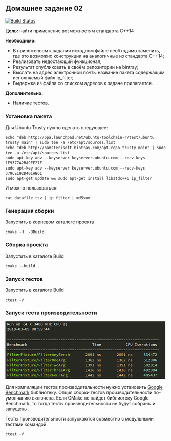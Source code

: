 ## Домашнее задание 02

[![Build Status](https://travis-ci.org/ithamsteri/homework_02.svg?branch=master)](https://travis-ci.org/ithamsteri/homework_02)

**Цель:** найти применение возможностям стандарта C++14

**Необходимо:**
* В приложенном к задании исходном файле необходимо заменить, где это возможно
  конструкции на аналогичные из стандарта C++14;
* Реализовать недостающий функционал;
* Результат опубликовать в своём репозитории на bintray;
* Выслать на адрес электронной почты название пакета содержащим исполняемый
  файл ip_filter;
* Выдержка из файла со списком адресов к задаче прилагается.

**Дополнительно:**
* Наличие тестов.

### Установка пакета

Для Ubuntu Trusty нужно сделать следующее:

```shell
echo "deb http://ppa.launchpad.net/ubuntu-toolchain-r/test/ubuntu trusty main" | sudo tee -a /etc/apt/sources.list
echo "deb http://hamsterisoft.bintray.com/apt-repo trusty main" | sudo tee -a /etc/apt/sources.list
sudo apt-key adv --keyserver keyserver.ubuntu.com --recv-keys 1E9377A2BA9EF27F
sudo apt-key adv --keyserver keyserver.ubuntu.com --recv-keys 379CE192D401AB61
sudo apt-get update && sudo apt-get install libstdc++6 ip_filter
```

И можно пользоваться:

```shell
cat datafile.tsv | ip_filter | md5sum
```

### Генерация сборки

Запустить в корневом каталоге проекта

```shell
cmake -H. -BBuild
```

### Сборка проекта

Запустить в каталоге Build

```shell
cmake --build .
```

### Запуск тестов

Запустить в каталоге Build

```shell
ctest -V
```

### Запуск теста производительности

![bench result](https://github.com/ithamsteri/homework_02/raw/master/bench.png
"Benchmark results")

Для компиляции тестов производительности нужно установить
[Google Benchmark](https://github.com/google/benchmark) библиотеку. Опция
сборки тестов производительности по-умолчанию включена. Если CMake не найдет
библиотеку Google Benchmark, то тогда тесты производительности не будут собраны
и запущены.

Тесты производительности запускаются совместно с модульными тестами командой:

```shell
ctest -V
```

